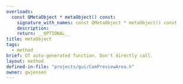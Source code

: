 ```yaml
---
overloads:
  const QMetaObject * metaObject() const:
    signature_with_names: const QMetaObject * metaObject() const
    description:
    return: __OPTIONAL__
title: metaObject
tags:
  - method
brief: QT auto-generated function. Don't directly call.
layout: method
defined-in-file: "projects/gui/CamPreviewArea.h"
owner: gwjensen
---
```


